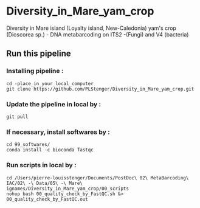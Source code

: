# Diversity_in_Mare_yam_crop
Diversity in Mare island (Loyalty island, New-Caledonia) yam's crop (Dioscorea sp.) - DNA metabarcoding on ITS2 -(Fungi) and V4 (bacteria)

## Run this pipeline

### Installing pipeline :

    cd -place_in_your_local_computer
    git clone https://github.com/PLStenger/Diversity_in_Mare_yam_crop.git

### Update the pipeline in local by :

    git pull
    
### If necessary, install softwares by :   

    cd 99_softwares/
    conda install -c bioconda fastqc

### Run scripts in local by :

    cd /Users/pierre-louisstenger/Documents/PostDoc\ 02\ MetaBarcoding\ IAC/02\ -\ Data/05\ -\ Mare\ ignames/Diversity_in_Mare_yam_crop/00_scripts
    nohup bash 00_quality_check_by_FastQC.sh &> 00_quality_check_by_FastQC.out
